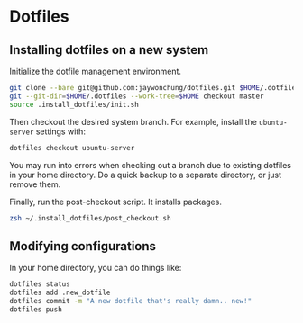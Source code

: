 # Dotfiles

## Installing dotfiles on a new system

Initialize the dotfile management environment.

```bash
git clone --bare git@github.com:jaywonchung/dotfiles.git $HOME/.dotfiles
git --git-dir=$HOME/.dotfiles --work-tree=$HOME checkout master
source .install_dotfiles/init.sh
```

Then checkout the desired system branch. For example, install the `ubuntu-server` settings with:

```bash
dotfiles checkout ubuntu-server
```

You may run into errors when checking out a branch due to existing dotfiles in your home directory.
Do a quick backup to a separate directory, or just remove them.

Finally, run the post-checkout script. It installs packages.
```bash
zsh ~/.install_dotfiles/post_checkout.sh
```

## Modifying configurations

In your home directory, you can do things like:

```bash
dotfiles status
dotfiles add .new_dotfile
dotfiles commit -m "A new dotfile that's really damn.. new!"
dotfiles push
```

